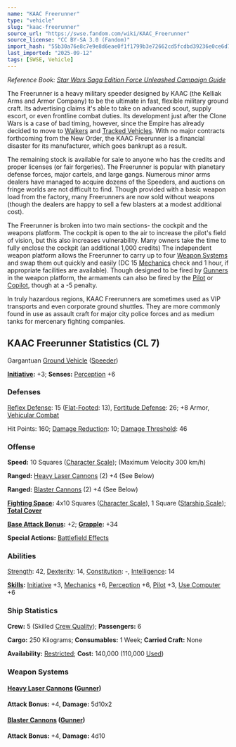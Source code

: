 ```yaml
---
name: "KAAC Freerunner"
type: "vehicle"
slug: "kaac-freerunner"
source_url: "https://swse.fandom.com/wiki/KAAC_Freerunner"
source_license: "CC BY-SA 3.0 (Fandom)"
import_hash: "55b30a76e8c7e9e8d6eae0f1f1799b3e72662cd5fcdbd39236e0ce6d71e68cfc"
last_imported: "2025-09-12"
tags: [SWSE, Vehicle]
---
```

*Reference Book: [Star Wars Saga Edition Force Unleashed Campaign Guide](https://swse.fandom.com/wiki/Star_Wars_Saga_Edition_Force_Unleashed_Campaign_Guide)*

The Freerunner is a heavy military speeder designed by KAAC (the Kelliak Arms and Armor Company) to be the ultimate in fast, flexible military ground craft. Its advertising claims it's able to take on advanced scout, supply escort, or even frontline combat duties. Its development just after the Clone Wars is a case of bad timing, however, since the Empire has already decided to move to [Walkers](https://swse.fandom.com/wiki/Walkers) and [Tracked Vehicles](https://swse.fandom.com/wiki/Tracked_Vehicles). With no major contracts forthcoming from the New Order, the KAAC Freerunner is a financial disaster for its manufacturer, which goes bankrupt as a result.

The remaining stock is available for sale to anyone who has the credits and proper licenses (or fair forgeries). The Freerunner is popular with planetary defense forces, major cartels, and large gangs. Numerous minor arms dealers have managed to acquire dozens of the Speeders, and auctions on fringe worlds are not difficult to find. Though provided with a basic weapon load from the factory, many Freerunners are now sold without weapons (though the dealers are happy to sell a few blasters at a modest additional cost).

The Freerunner is broken into two main sections- the cockpit and the weapons platform. The cockpit is open to the air to increase the pilot's field of vision, but this also increases vulnerability. Many owners take the time to fully enclose the cockpit (an additional 1,000 credits) The independent weapon platform allows the Freerunner to carry up to four [Weapon Systems](https://swse.fandom.com/wiki/Weapon_Systems) and swap them out quickly and easily (DC 15 [Mechanics](https://swse.fandom.com/wiki/Mechanics) check and 1 hour, if appropriate facilities are available). Though designed to be fired by [Gunners](https://swse.fandom.com/wiki/Gunners) in the weapon platform, the armaments can also be fired by the [Pilot](https://swse.fandom.com/wiki/Pilot) or [Copilot](https://swse.fandom.com/wiki/Copilot), though at a -5 penalty.

In truly hazardous regions, KAAC Freerunners are sometimes used as VIP transports and even corporate ground shuttles. They are more commonly found in use as assault craft for major city police forces and as medium tanks for mercenary fighting companies.

## KAAC Freerunner Statistics (CL 7)
Gargantuan [Ground Vehicle](https://swse.fandom.com/wiki/Ground_Vehicle) ([Speeder](https://swse.fandom.com/wiki/Speeder))

**[Initiative](https://swse.fandom.com/wiki/Initiative):** +3; **Senses:** [Perception](https://swse.fandom.com/wiki/Perception) +6
### Defenses
[Reflex Defense](https://swse.fandom.com/wiki/Reflex_Defense_(Vehicles)): 15 ([Flat-Footed](https://swse.fandom.com/wiki/Flat-Footed): 13), [Fortitude Defense](https://swse.fandom.com/wiki/Fortitude_Defense_(Vehicles)): 26; +8 Armor, [Vehicular Combat](https://swse.fandom.com/wiki/Vehicular_Combat)

Hit Points: 160; [Damage Reduction](https://swse.fandom.com/wiki/Damage_Reduction): 10; [Damage Threshold](https://swse.fandom.com/wiki/Damage_Threshold_(Vehicles)): 46
### Offense
**Speed:** 10 Squares ([Character Scale](https://swse.fandom.com/wiki/Character_Scale)); (Maximum Velocity 300 km/h)

**Ranged:** [Heavy Laser Cannons](https://swse.fandom.com/wiki/Heavy_Laser_Cannons) (2) +4 (See Below)

**Ranged:** [Blaster Cannons](https://swse.fandom.com/wiki/Blaster_Cannons) (2) +4 (See Below)

**[Fighting Space](https://swse.fandom.com/wiki/Fighting_Space):** 4x10 Squares ([Character Scale](https://swse.fandom.com/wiki/Character_Scale)), 1 Square ([Starship Scale](https://swse.fandom.com/wiki/Starship_Scale)); **[Total Cover](https://swse.fandom.com/wiki/Total_Cover)**

**[Base Attack Bonus](https://swse.fandom.com/wiki/Base_Attack_Bonus):** +2; **[Grapple](https://swse.fandom.com/wiki/Grapple):** +34

**Special Actions:** [Battlefield Effects](https://swse.fandom.com/wiki/Battlefield_Effects)
### Abilities
[Strength](https://swse.fandom.com/wiki/Strength): 42, [Dexterity](https://swse.fandom.com/wiki/Dexterity): 14, [Constitution](https://swse.fandom.com/wiki/Constitution): -, [Intelligence](https://swse.fandom.com/wiki/Intelligence): 14

**[Skills](https://swse.fandom.com/wiki/Skills):** [Initiative](https://swse.fandom.com/wiki/Initiative) +3, [Mechanics](https://swse.fandom.com/wiki/Mechanics) +6, [Perception](https://swse.fandom.com/wiki/Perception) +6, [Pilot](https://swse.fandom.com/wiki/Pilot) +3, [Use Computer](https://swse.fandom.com/wiki/Use_Computer) +6
### Ship Statistics
**Crew:** 5 (Skilled [Crew Quality](https://swse.fandom.com/wiki/Crew_Quality)); **Passengers:** 6

**Cargo:** 250 Kilograms; **Consumables:** 1 Week; **Carried Craft:** None

**Availability:** [Restricted](https://swse.fandom.com/wiki/Restricted); **Cost:** 140,000 (110,000 [Used](https://swse.fandom.com/wiki/Used))
### Weapon Systems
#### **[Heavy Laser Cannons](https://swse.fandom.com/wiki/Heavy_Laser_Cannons) ([Gunner](https://swse.fandom.com/wiki/Gunner))**
**Attack Bonus:** +4, **Damage:** 5d10x2
#### **[Blaster Cannons](https://swse.fandom.com/wiki/Blaster_Cannons) ([Gunner](https://swse.fandom.com/wiki/Gunner))**
**Attack Bonus:** +4, **Damage:** 4d10